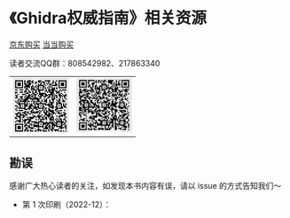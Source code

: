 # 《Ghidra权威指南》相关资源

[京东购买]() [当当购买]()

读者交流QQ群：808542982、217863340

<table><tr>
<td><img src=./qqgroup.jpg width="100"></td>
<td><img src=./qqgroup2.jpg width="100"></td>
</tr></table>

## 勘误

感谢广大热心读者的关注，如发现本书内容有误，请以 issue 的方式告知我们～

- 第 1 次印刷（2022-12）：
